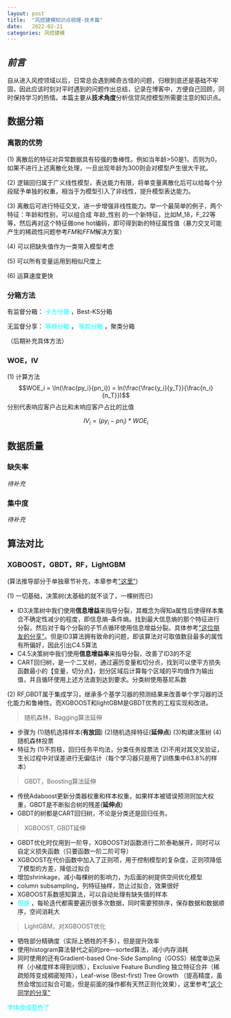 ```yaml
---
layout: post
title:  "风控建模知识点梳理-技术篇"
date:   2022-02-21
categories: 风控建模
---
```


<head>
    <script <script type="text/javascript" async
      src="https://cdnjs.cloudflare.com/ajax/libs/mathjax/2.7.1/MathJax.js?config=TeX-AMS-MML_HTMLorMML">
    </script>
    <script type="text/x-mathjax-config">
        MathJax.Hub.Config({
            tex2jax: {
            skipTags: ['script', 'noscript', 'style', 'textarea', 'pre'],
            inlineMath: [['$','$']]
            }
        });
    </script>
</head>


## ***前言***
自从进入风控领域以后，日常总会遇到稀奇古怪的问题，归根到底还是基础不牢固，因此应该时刻对平时遇到的问题作出总结，记录在博客中，方便自己回顾，同时保持学习的热情。本篇主要从**技术角度**分析信贷风控模型所需要注意的知识点。

## **数据分箱**
### **离散的优势**
(1) 离散后的特征对异常数据具有较强的鲁棒性。例如当年龄>50是1，否则为0，如果不进行上述离散化处理，一旦出现年龄为300则会对模型产生很大干扰。

(2) 逻辑回归属于广义线性模型，表达能力有限，将单变量离散化后可以给每个分段赋予单独的权重，相当于为模型引入了非线性，提升模型表达能力。

(3) 离散后可进行特征交叉，进一步增强非线性能力。举一个最简单的例子，两个特征：年龄和性别，可以组合成 年龄_性别 的一个新特征，比如M_18，F_22等等，然后再对这个特征做one hot编码，即可得到新的特征属性值（暴力交叉可能产生的稀疏性问题参考*FM*和*FFM*解决方案）

(4) 可以把缺失值作为一类带入模型考虑

(5) 可以所有变量运用到相似尺度上

(6) 运算速度更快

### **分箱方法**
有监督分箱：<font color=#00ffff>  卡方分箱 </font>，Best-KS分箱

无监督分享：<font color=#00ffff>  等频分箱 </font>，<font color=#00ffff>  等距分箱 </font>，聚类分箱

（后期补充具体方法）

### **WOE，IV**
(1) 计算方法
$$WOE_i = \ln(\frac{py_i}{pn_i}) = ln(\frac{\frac{y_i}{y_T}}{\frac{n_i}{n_T}})$$
分别代表响应客户占比和未响应客户占比的比值

$$IV_i = (py_i-pn_i)*WOE_i$$

## **数据质量**
### **缺失率**
*待补充*
### **集中度**
*待补充*
## **算法对比**
### **XGBOOST，GBDT，RF，LightGBM**

(算法推导部分于单独章节补充，本章参考["这里"](https://blog.csdn.net/yimingsilence/article/details/82193890))

(1) 一切基础，决策树(太基础的就不谈了，一棵树而已)
- ID3决策树中我们使用**信息增益**来指导分裂，其概念为得知a属性后使得样本集合不确定性减少的程度，即信息熵-条件熵。找到最大信息熵的那个特征进行分裂，然后对于每个分裂的子节点循环使用信息增益分裂。具体参考["这位朋友的分享"](https://zhuanlan.zhihu.com/p/26760551)。但是ID3算法拥有致命的问题，即该算法对可取值数目最多的属性有所偏好，因此引出C4.5算法
- C4.5决策树中我们使用**信息增益率**来指导分裂，改善了ID3的不足
- CART回归树，是一个二叉树，通过遍历变量和切分点，找到可以使平方损失函数最小的【变量，切分点】，划分区域后计算每个区域的平均值作为输出值，并且循环使用上述方法直到达到要求。分类树使用基尼系数

(2) RF,GBDT属于集成学习，继承多个基学习器的预测结果来改善单个学习器的泛化能力和鲁棒性。而XGBOOST和lightGBM是GBDT优秀的工程实现和改进。

>随机森林，Bagging算法延伸

- 步骤为 (1)随机选择样本(**有放回**) (2)随机选择特征(**延伸点**) (3)构建决策树 (4) 随机森林投票
- 特征为 (1)不剪枝，回归任务平均法，分类任务投票法 (2)不用对其交叉验证，生长过程中对误差进行无偏估计（每个学习器只是用了训练集中63.8%的样本）

>GBDT，Boosting算法延伸
- 传统Adaboost更新分类器权重和样本权重，如果样本被错误预测则加大权重，GBDT是不断拟合树的残差(**延伸点**)
- GBDT的树都是CART回归树，不论是分类还是回归任务。

>XGBOOST, GBDT延伸
- GBDT优化时仅用到一阶导，XGBOOST对函数进行二阶泰勒展开，同时可以自定义损失函数（只要函数一阶二阶可导）
- XGBOOST在代价函数中加入了正则项，用于控制模型的复杂度，正则项降低了模型的方差，降低过拟合
- 增加shrinkage，减小每棵树的影响力，为后面的树提供空间优化模型
- column subsampling，列特征抽样，防止过拟合，效果很好
- XGBOOST系数感知算法，可以自动处理有缺失值的样本
- <font color=#00ffff>  但是 </font>，每轮迭代都需要遍历很多次数据，同时需要预排序，保存数据和数据顺序，空间消耗大

>LightGBM，对XGBOOST优化
- 牺牲部分精确度（实际上牺牲的不多），但是提升效率
- 使用histogram算法替代之前的pre—sorted算法，减小内存消耗
- 同时使用的还有Gradient-based One-Side Sampling（GOSS）梯度单边采样（小梯度样本得到训练），Exclusive Feature Bundling 独立特征合并（稀疏矩阵变成稠密矩阵），Leaf-wise (Best-first) Tree Growth （提高精度，虽然会增加过拟合可能，但是前面的操作都有天然正则化效果），这里参考["这个同学的分享"](https://zhuanlan.zhihu.com/p/38516467)



<font color=#00ffff>  字体改成蓝色了 </font>
